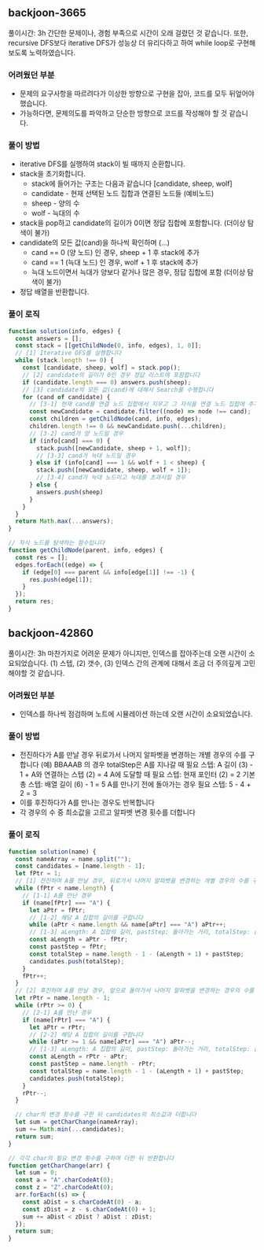 ## backjoon-3665

풀이시간: 3h
간단한 문제이나, 경험 부족으로 시간이 오래 걸렸던 것 같습니다. 
또한, recursive DFS보다 iterative DFS가 성능상 더 유리다하고 하여
while loop로 구현해보도록 노력하였습니다.

### 어려웠던 부분

- 문제의 요구사항을 따르려다가 이상한 방향으로 구현을 잡아, 코드를 모두 뒤엎어야 했습니다.
- 가능하다면, 문제의도를 파악하고 단순한 방향으로 코드를 작성해야 할 것 같습니다.

### 풀이 방법

- iterative DFS를 실행하여 stack이 빌 때까지 순환합니다.
- stack을 초기화합니다.
  - stack에 들어가는 구조는 다음과 같습니다 [candidate, sheep, wolf]
  - candidate - 현재 선택된 노드 집합과 연결된 노드들 (예비노드)
  - sheep - 양의 수
  - wolf - 늑대의 수
- stack을 pop하고 candidate의 길이가 0이면 정답 집합에 포함합니다. (더이상 탐색이 불가)
- candidate의 모든 값(cand)을 하나씩 확인하며 (...)
  - cand == 0 (양 노드) 인 경우, sheep + 1 후 stack에 추가
  - cand == 1 (늑대 노드) 인 경우, wolf + 1 후 stack에 추가
  - 늑대 노드이면서 늑대가 양보다 같거나 많은 경우, 정답 집합에 포함 (더이상 탐색이 불가) 
- 정답 배열을 반환합니다.

### 풀이 로직

```javascript
function solution(info, edges) {
  const answers = [];
  const stack = [[getChildNode(0, info, edges), 1, 0]];
  // [1] Iterative DFS를 실행합니다
  while (stack.length !== 0) {
    const [candidate, sheep, wolf] = stack.pop();
    // [2] candidate의 길이가 0인 경우 정답 리스트에 포함합니다
    if (candidate.length === 0) answers.push(sheep);
    // [3] candidate의 모든 값(cand)에 대해서 Search를 수행합니다
    for (cand of candidate) {
      // [3-1] 현재 cand를 연결 노드 집합에서 지우고 그 자식을 연결 노드 집합에 추가합니다
      const newCandidate = candidate.filter((node) => node !== cand);
      const children = getChildNode(cand, info, edges);
      children.length !== 0 && newCandidate.push(...children);
      // [3-2] cand가 양 노드일 경우
      if (info[cand] === 0) {
        stack.push([newCandidate, sheep + 1, wolf]);
        // [3-3] cand가 늑대 노드일 경우
      } else if (info[cand] === 1 && wolf + 1 < sheep) {
        stack.push([newCandidate, sheep, wolf + 1]);
        // [3-4] cand가 늑대 노드이고 늑대를 초과시킬 경우
      } else {
        answers.push(sheep)
      }
    }
  }
  return Math.max(...answers);
}

// 자식 노드를 탐색하는 함수입니다
function getChildNode(parent, info, edges) {
  const res = [];
  edges.forEach((edge) => {
    if (edge[0] === parent && info[edge[1]] !== -1) {
      res.push(edge[1]);
    }
  });
  return res;
}

```

## backjoon-42860

풀이시간: 3h
마찬가지로 어려운 문제가 아니지만, 인덱스를 잡아주는데 오랜 시간이 소요되었습니다.
(1) 스텝, (2) 갯수, (3) 인덱스 간의 관계에 대해서 조금 더 주의깊게 고민해야할 것 같습니다.

### 어려웠던 부분

- 인덱스를 하나씩 점검하며 노트에 시뮬레이션 하는데 오랜 시간이 소요되었습니다.

### 풀이 방법

- 전진하다가 A를 만날 경우 뒤로가서 나머지 알파벳을 변경하는 개별 경우의 수를 구합니다
  (예) BBAAAB 의 경우 totalStep은
  A를 지나갈 때 필요 스텝: A 길이 (3) - 1 + A와 연결하는 스텝 (2) = 4
  A에 도달할 때 필요 스텝: 현재 포인터 (2) = 2
  기본 총 스텝: 배열 길이 (6) - 1 = 5
  A를 만나기 전에 돌아가는 경우 필요 스텝: 5 - 4 + 2 = 3
- 이를 후진하다가 A를 만나는 경우도 반복합니다
- 각 경우의 수 중 최소값을 고르고 알파벳 변경 횟수를 더합니다

### 풀이 로직

```javascript
function solution(name) {
  const nameArray = name.split("");
  const candidates = [name.length - 1];
  let fPtr = 1;
  // [1] 전진하며 A를 만날 경우, 뒤로가서 나머지 알파벳을 변경하는 개별 경우의 수를 구합니다
  while (fPtr < name.length) {
    // [1-1] A를 만난 경우
    if (name[fPtr] === "A") {
      let aPtr = fPtr;
      // [1-2] 해당 A 집합의 길이를 구합니다
      while (aPtr < name.length && name[aPtr] === "A") aPtr++;
      // [1-3] aLength: A 집합의 길이, pastStep: 돌아가는 거리, totalStep: 총 거리
      const aLength = aPtr - fPtr;
      const pastStep = fPtr;
      const totalStep = name.length - 1 - (aLength + 1) + pastStep;
      candidates.push(totalStep);
    }
    fPtr++;
  }
  // [2] 후진하며 A를 만날 경우, 앞으로 돌아가서 나머지 알파벳을 변경하는 경우의 수를 구합니다
  let rPtr = name.length - 1;
  while (rPtr >= 0) {
    // [2-1] A를 만난 경우
    if (name[rPtr] === "A") {
      let aPtr = rPtr;
      // [2-2] 해당 A 집합의 길이를 구합니다
      while (aPtr >= 1 && name[aPtr] === "A") aPtr--;
      // [1-3] aLength: A 집합의 길이, pastStep: 돌아가는 거리, totalStep: 총 거리
      const aLength = rPtr - aPtr;
      const pastStep = name.length - rPtr;
      const totalStep = name.length - 1 - (aLength + 1) + pastStep;
      candidates.push(totalStep);
    }
    rPtr--;
  }

  // char의 변경 횟수를 구한 뒤 candidates의 최소값과 더합니다
  let sum = getCharChange(nameArray);
  sum += Math.min(...candidates);
  return sum;
}

// 각각 char의 필요 변경 횟수를 구하여 더한 뒤 반환합니다
function getCharChange(arr) {
  let sum = 0;
  const a = "A".charCodeAt(0);
  const z = "Z".charCodeAt(0);
  arr.forEach((s) => {
    const aDist = s.charCodeAt(0) - a;
    const zDist = z - s.charCodeAt(0) + 1;
    sum += aDist < zDist ? aDist : zDist;
  });
  return sum;
}
```